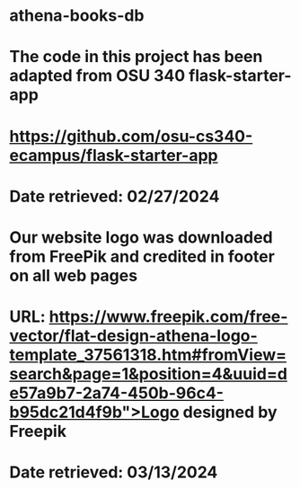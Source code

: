 # athena-books-db

# The code in this project has been adapted from OSU 340 flask-starter-app
# https://github.com/osu-cs340-ecampus/flask-starter-app
# Date retrieved: 02/27/2024

# Our website logo was downloaded from FreePik and credited in footer on all web pages
# URL: https://www.freepik.com/free-vector/flat-design-athena-logo-template_37561318.htm#fromView=search&page=1&position=4&uuid=de57a9b7-2a74-450b-96c4-b95dc21d4f9b">Logo designed by Freepik
# Date retrieved: 03/13/2024  